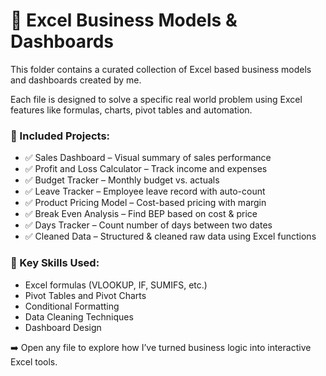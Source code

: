 # 📘 Excel Business Models & Dashboards

This folder contains a curated collection of Excel based business models and dashboards created by me.

Each file is designed to solve a specific real world problem using Excel features like formulas, charts, pivot tables and automation.

### 📂 Included Projects:

- ✅ Sales Dashboard – Visual summary of sales performance
- ✅ Profit and Loss Calculator – Track income and expenses
- ✅ Budget Tracker – Monthly budget vs. actuals
- ✅ Leave Tracker – Employee leave record with auto-count
- ✅ Product Pricing Model – Cost-based pricing with margin
- ✅ Break Even Analysis – Find BEP based on cost & price
- ✅ Days Tracker – Count number of days between two dates
- ✅ Cleaned Data – Structured & cleaned raw data using Excel functions

### 📎 Key Skills Used:

- Excel formulas (VLOOKUP, IF, SUMIFS, etc.)
- Pivot Tables and Pivot Charts
- Conditional Formatting
- Data Cleaning Techniques
- Dashboard Design

➡️ Open any file to explore how I’ve turned business logic into interactive Excel tools.

